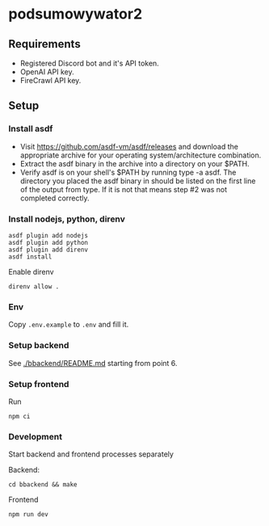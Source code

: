 # podsumowywator2

## Requirements

- Registered Discord bot and it's API token.
- OpenAI API key.
- FireCrawl API key.

## Setup

### Install asdf

- Visit https://github.com/asdf-vm/asdf/releases and download the appropriate archive for your operating system/architecture combination.
- Extract the asdf binary in the archive into a directory on your $PATH.
- Verify asdf is on your shell's $PATH by running type -a asdf. The directory you placed the asdf binary in should be listed on the first line of the output from type. If it is not that means step #2 was not completed correctly.

### Install nodejs, python, direnv

```
asdf plugin add nodejs
asdf plugin add python
asdf plugin add direnv
asdf install
```

Enable direnv

```
direnv allow .
```

### Env

Copy `.env.example` to `.env` and fill it.

### Setup backend

See [./bbackend/README.md](./bbackend/README.md) starting from point 6.

### Setup frontend

Run

```
npm ci
```

### Development

Start backend and frontend processes separately


Backend:

```
cd bbackend && make
```

Frontend

```
npm run dev
```

